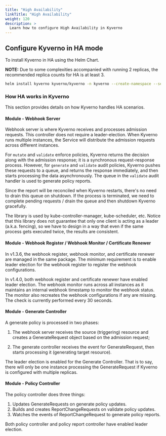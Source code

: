 ```yaml
---
title: "High Availability"
linkTitle: "High Availability"
weight: 120
description: >
  Learn how to configure High Availability in Kyverno
---
```


## Configure Kyverno in HA mode

To install Kyverno in HA using the Helm Chart.

**NOTE:** Due to some complexities accompanied with running 2 replicas, the recommended replica counts for HA is at least 3.

```sh
helm install kyverno kyverno/kyverno -n kyverno --create-namespace --set=replicaCount=3 
```

### How HA works in Kyverno

This section provides details on how Kyverno handles HA scenarios.

#### Module - Webhook Server

Webhook server is where Kyverno receives and processes admission requests. This controller does not require a leader-election. When Kyverno runs multiple instances, the Service will distribute the admission requests across different instances.

For `mutate` and `validate` enforce policies, Kyverno returns the decision along with the admission response; it is a synchronous request-response process. However, for `generate` and `validate` audit policies, Kyverno pushes these requests to a queue, and returns the response immediately, and then starts processing the data asynchronously. The queue in the `validate` audit handler is used to generate policy reports.

Since the report will be reconciled when Kyverno restarts, there's no need to drain this queue on shutdown. If the process is terminated, we need to complete pending requests / drain the queue and then shutdown Kyverno gracefully.

The library is used by kube-controller-manager, kube-scheduler, etc. Notice that this library does not guarantee that only one client is acting as a leader (a.k.a. fencing), so we have to design in a way that even if the same process gets executed twice, the results are consistent.

#### Module - Webhook Register / Webhook Monitor / Certificate Renewer

In v1.3.6, the webhook register, webhook monitor, and certificate renewer are managed in the same package. The minimum requirement is to enable leader election for the webhook register to register the webhook configurations.

In v1.4.0, both webhook register and certificate renewer have enabled leader election.  The webhook monitor runs across all instances as it maintains an internal webhook timestamp to monitor the webhook status. The monitor also recreates the webhook configurations if any are missing. The check is currently performed every 30 seconds.

#### Module - Generate Controller

A generate policy is processed in two phases:

1. The webhook server receives the source (triggering) resource and creates a GenerateRequest object based on the admission request;

2. The generate controller receives the event for GenerateRequest, then starts processing it (generating target resource).

The leader election is enabled for the Generate Controller. That is to say, there will only be one instance processing the GenerateRequest if Kyverno is configured with multiple replicas.

#### Module - Policy Controller

The policy controller does three things:

1. Updates GenerateRequests on generate policy updates.
2. Builds and creates ReportChangeRequests on validate policy updates.
3. Watches the events of ReportChangeRequest to generate policy reports.

Both policy controller and policy report controller have enabled leader election.
